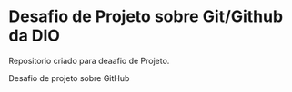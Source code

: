# Desafio de Projeto sobre Git/Github da DIO 
Repositorio criado para deaafio de Projeto.

Desafio de projeto sobre GitHub
